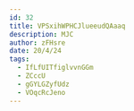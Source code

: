 ```yaml
---
id: 32
title: VPSxihWPHCJlueeudQAaaq
description: MJC
author: zFHsre
date: 20/4/24
tags:
  - IfLfUITfiglvvnGGm
  - ZCccU
  - gGYLGZyfUdz
  - VOqcRcJeno
---
```

